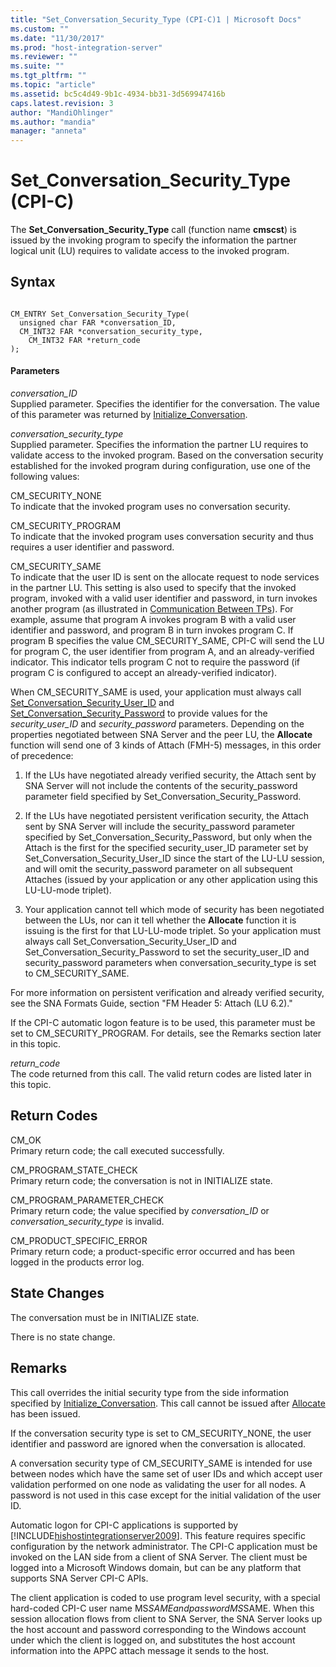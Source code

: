 ```yaml
---
title: "Set_Conversation_Security_Type (CPI-C)1 | Microsoft Docs"
ms.custom: ""
ms.date: "11/30/2017"
ms.prod: "host-integration-server"
ms.reviewer: ""
ms.suite: ""
ms.tgt_pltfrm: ""
ms.topic: "article"
ms.assetid: bc5c4d49-9b1c-4934-bb31-3d569947416b
caps.latest.revision: 3
author: "MandiOhlinger"
ms.author: "mandia"
manager: "anneta"
---
```

# Set_Conversation_Security_Type (CPI-C)
The **Set_Conversation_Security_Type** call (function name **cmscst**) is issued by the invoking program to specify the information the partner logical unit (LU) requires to validate access to the invoked program.  
  
## Syntax  
  
```  
  
CM_ENTRY Set_Conversation_Security_Type(   
  unsigned char FAR *conversation_ID,          
  CM_INT32 FAR *conversation_security_type,    
    CM_INT32 FAR *return_code                    
);  
```  
  
#### Parameters  
 *conversation_ID*  
 Supplied parameter. Specifies the identifier for the conversation. The value of this parameter was returned by [Initialize_Conversation](../core/initialize-conversation-cpi-c-1.md).  
  
 *conversation_security_type*  
 Supplied parameter. Specifies the information the partner LU requires to validate access to the invoked program. Based on the conversation security established for the invoked program during configuration, use one of the following values:  
  
 CM_SECURITY_NONE  
 To indicate that the invoked program uses no conversation security.  
  
 CM_SECURITY_PROGRAM  
 To indicate that the invoked program uses conversation security and thus requires a user identifier and password.  
  
 CM_SECURITY_SAME  
 To indicate that the user ID is sent on the allocate request to node services in the partner LU. This setting is also used to specify that the invoked program, invoked with a valid user identifier and password, in turn invokes another program (as illustrated in [Communication Between TPs](../HIS2010/communication-between-tps-cpi-c-1.md)). For example, assume that program A invokes program B with a valid user identifier and password, and program B in turn invokes program C. If program B specifies the value CM_SECURITY_SAME, CPI-C will send the LU for program C, the user identifier from program A, and an already-verified indicator. This indicator tells program C not to require the password (if program C is configured to accept an already-verified indicator).  
  
 When CM_SECURITY_SAME is used, your application must always call [Set_Conversation_Security_User_ID](../core/set-conversation-security-user-id-cpi-c-1.md) and [Set_Conversation_Security_Password](../core/set-conversation-security-password-cpi-c-1.md) to provide values for the *security_user_ID* and *security_password* parameters. Depending on the properties negotiated between SNA Server and the peer LU, the **Allocate** function will send one of 3 kinds of Attach (FMH-5) messages, in this order of precedence:  
  
1.  If the LUs have negotiated already verified security, the Attach sent by SNA Server will not include the contents of the security_password parameter field specified by Set_Conversation_Security_Password.  
  
2.  If the LUs have negotiated persistent verification security, the Attach sent by SNA Server will include the security_password parameter specified by Set_Conversation_Security_Password, but only when the Attach is the first for the specified security_user_ID parameter set by Set_Conversation_Security_User_ID since the start of the LU-LU session, and will omit the security_password parameter on all subsequent Attaches (issued by your application or any other application using this LU-LU-mode triplet).  
  
3.  Your application cannot tell which mode of security has been negotiated between the LUs, nor can it tell whether the **Allocate** function it is issuing is the first for that LU-LU-mode triplet. So your application must always call Set_Conversation_Security_User_ID and Set_Conversation_Security_Password to set the security_user_ID and security_password parameters when conversation_security_type is set to CM_SECURITY_SAME.  
  
 For more information on persistent verification and already verified security, see the SNA Formats Guide, section "FM Header 5: Attach (LU 6.2)."  
  
 If the CPI-C automatic logon feature is to be used, this parameter must be set to CM_SECURITY_PROGRAM. For details, see the Remarks section later in this topic.  
  
 *return_code*  
 The code returned from this call. The valid return codes are listed later in this topic.  
  
## Return Codes  
 CM_OK  
 Primary return code; the call executed successfully.  
  
 CM_PROGRAM_STATE_CHECK  
 Primary return code; the conversation is not in INITIALIZE state.  
  
 CM_PROGRAM_PARAMETER_CHECK  
 Primary return code; the value specified by *conversation_ID* or *conversation_security_type* is invalid.  
  
 CM_PRODUCT_SPECIFIC_ERROR  
 Primary return code; a product-specific error occurred and has been logged in the products error log.  
  
## State Changes  
 The conversation must be in INITIALIZE state.  
  
 There is no state change.  
  
## Remarks  
 This call overrides the initial security type from the side information specified by [Initialize_Conversation](../core/initialize-conversation-cpi-c-1.md). This call cannot be issued after [Allocate](../core/allocate-cpi-c-2.md) has been issued.  
  
 If the conversation security type is set to CM_SECURITY_NONE, the user identifier and password are ignored when the conversation is allocated.  
  
 A conversation security type of CM_SECURITY_SAME is intended for use between nodes which have the same set of user IDs and which accept user validation performed on one node as validating the user for all nodes. A password is not used in this case except for the initial validation of the user ID.  
  
 Automatic logon for CPI-C applications is supported by [!INCLUDE[hishostintegrationserver2009](../includes/hishostintegrationserver2009-md.md)]. This feature requires specific configuration by the network administrator. The CPI-C application must be invoked on the LAN side from a client of SNA Server. The client must be logged into a Microsoft Windows domain, but can be any platform that supports SNA Server CPI-C APIs.  
  
 The client application is coded to use program level security, with a special hard-coded CPI-C user name MS$SAME and password MS$SAME. When this session allocation flows from client to SNA Server, the SNA Server looks up the host account and password corresponding to the Windows account under which the client is logged on, and substitutes the host account information into the APPC attach message it sends to the host.